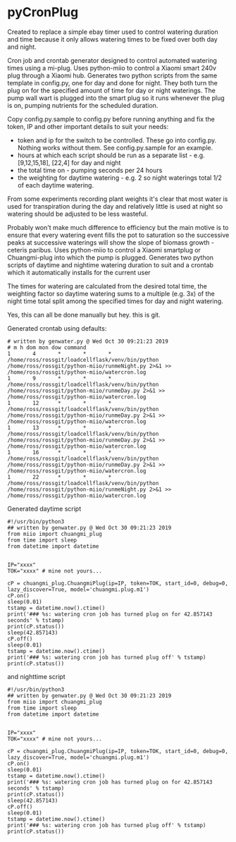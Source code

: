 # pyCronPlug

Created to replace a simple ebay timer used to control watering duration and time because it only allows watering times to be fixed over both day and night.

Cron job and crontab generator designed to control automated watering times using a mi-plug. Uses python-miio to control a Xiaomi smart 240v plug through
a Xiaomi hub. Generates two python scripts from the same template in config.py, one for day and done for night. They both turn the plug on for the specified amount of time
for day or night waterings. The pump wall wart is plugged into the smart plug so it runs whenever the plug is on, pumping nutrients for the scheduled duration.

Copy config.py.sample to config.py before running anything and fix the token, IP and other important details to suit your needs:

* token and ip for the switch to be controlled. These go into config.py. Nothing works without them. See config.py.sample for an example.
* hours at which each script should be run as a separate list - e.g. [9,12,15,18], [22,4] for day and night
* the total time on - pumping seconds per 24 hours
* the weighting for daytime watering - e.g. 2 so night waterings total 1/2 of each daytime watering.

From some experiments recording plant weights it's clear that most water is used for transpiration during the day and relatively little is used at night so watering should be adjusted to be less wasteful.

Probably won't make much difference to efficiency but the main motive is to ensure that every watering event fills the pot to saturation so the successive peaks at successive waterings will show the slope of biomass growth - ceteris paribus.
Uses python-miio to control a Xiaomi smartplug or Chuangmi-plug into which the pump is plugged.
Generates two python scripts of daytime and nightime watering duration to suit and a crontab which it automatically installs for the current user

The times for watering are calculated from the desired total time, the weighting factor so daytime watering sums to a multiple (e.g. 3x) of the night time total split among the specified times for day and night watering.

Yes, this can all be done manually but hey. this is git.

Generated crontab using defaults:

```
# written by genwater.py @ Wed Oct 30 09:21:23 2019
# m h dom mon dow command
1       4       *       *       *       /home/ross/rossgit/loadcellflask/venv/bin/python /home/ross/rossgit/python-miio/runmeNight.py 2>&1 >> /home/ross/rossgit/python-miio/watercron.log
1       9       *       *       *       /home/ross/rossgit/loadcellflask/venv/bin/python /home/ross/rossgit/python-miio/runmeDay.py 2>&1 >> /home/ross/rossgit/python-miio/watercron.log
1       12      *       *       *       /home/ross/rossgit/loadcellflask/venv/bin/python /home/ross/rossgit/python-miio/runmeDay.py 2>&1 >> /home/ross/rossgit/python-miio/watercron.log
1       13      *       *       *       /home/ross/rossgit/loadcellflask/venv/bin/python /home/ross/rossgit/python-miio/runmeDay.py 2>&1 >> /home/ross/rossgit/python-miio/watercron.log
1       16      *       *       *       /home/ross/rossgit/loadcellflask/venv/bin/python /home/ross/rossgit/python-miio/runmeDay.py 2>&1 >> /home/ross/rossgit/python-miio/watercron.log
1       22      *       *       *       /home/ross/rossgit/loadcellflask/venv/bin/python /home/ross/rossgit/python-miio/runmeNight.py 2>&1 >> /home/ross/rossgit/python-miio/watercron.log
```
Generated daytime script

```
#!/usr/bin/python3
## written by genwater.py @ Wed Oct 30 09:21:23 2019
from miio import chuangmi_plug
from time import sleep
from datetime import datetime


IP="xxxx"
TOK="xxxx" # mine not yours...

cP = chuangmi_plug.ChuangmiPlug(ip=IP, token=TOK, start_id=0, debug=0, lazy_discover=True, model='chuangmi.plug.m1')
cP.on()
sleep(0.01)
tstamp = datetime.now().ctime()
print('### %s: watering cron job has turned plug on for 42.857143 seconds' % tstamp)
print(cP.status())
sleep(42.857143)
cP.off()
sleep(0.01)
tstamp = datetime.now().ctime()
print('### %s: watering cron job has turned plug off' % tstamp)
print(cP.status())
```
and nighttime script

```
#!/usr/bin/python3
## written by genwater.py @ Wed Oct 30 09:21:23 2019
from miio import chuangmi_plug
from time import sleep
from datetime import datetime


IP="xxxx"
TOK="xxxx" # mine not yours...

cP = chuangmi_plug.ChuangmiPlug(ip=IP, token=TOK, start_id=0, debug=0, lazy_discover=True, model='chuangmi.plug.m1')
cP.on()
sleep(0.01)
tstamp = datetime.now().ctime()
print('### %s: watering cron job has turned plug on for 42.857143 seconds' % tstamp)
print(cP.status())
sleep(42.857143)
cP.off()
sleep(0.01)
tstamp = datetime.now().ctime()
print('### %s: watering cron job has turned plug off' % tstamp)
print(cP.status())
```

